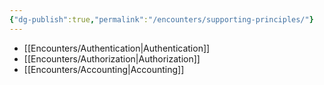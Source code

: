 ```yaml
---
{"dg-publish":true,"permalink":"/encounters/supporting-principles/"}
---
```


- [[Encounters/Authentication\|Authentication]]
- [[Encounters/Authorization\|Authorization]]
- [[Encounters/Accounting\|Accounting]]